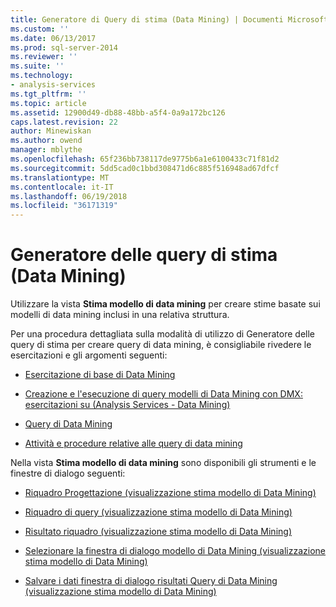 ```yaml
---
title: Generatore di Query di stima (Data Mining) | Documenti Microsoft
ms.custom: ''
ms.date: 06/13/2017
ms.prod: sql-server-2014
ms.reviewer: ''
ms.suite: ''
ms.technology:
- analysis-services
ms.tgt_pltfrm: ''
ms.topic: article
ms.assetid: 12900d49-db88-48bb-a5f4-0a9a172bc126
caps.latest.revision: 22
author: Minewiskan
ms.author: owend
manager: mblythe
ms.openlocfilehash: 65f236bb738117de9775b6a1e6100433c71f81d2
ms.sourcegitcommit: 5dd5cad0c1bbd308471d6c885f516948ad67dfcf
ms.translationtype: MT
ms.contentlocale: it-IT
ms.lasthandoff: 06/19/2018
ms.locfileid: "36171319"
---
```

# <a name="prediction-query-builder-data-mining"></a>Generatore delle query di stima (Data Mining)
  Utilizzare la vista **Stima modello di data mining** per creare stime basate sui modelli di data mining inclusi in una relativa struttura.  
  
 Per una procedura dettagliata sulla modalità di utilizzo di Generatore delle query di stima per creare query di data mining, è consigliabile rivedere le esercitazioni e gli argomenti seguenti:  
  
-   [Esercitazione di base di Data Mining](../../2014/tutorials/basic-data-mining-tutorial.md)  
  
-   [Creazione e l'esecuzione di query modelli di Data Mining con DMX: esercitazioni su &#40;Analysis Services - Data Mining&#41;](../../2014/tutorials/create-query-data-mining-models-dmx-tutorials.md)  
  
-   [Query di Data Mining](data-mining/data-mining-queries.md)  
  
-   [Attività e procedure relative alle query di data mining](data-mining/data-mining-query-tasks-and-how-tos.md)  
  
 Nella vista **Stima modello di data mining** sono disponibili gli strumenti e le finestre di dialogo seguenti:  
  
-   [Riquadro Progettazione &#40;visualizzazione stima modello di Data Mining&#41;](design-pane-mining-model-prediction-view.md)  
  
-   [Riquadro di query &#40;visualizzazione stima modello di Data Mining&#41;](query-pane-mining-model-prediction-view.md)  
  
-   [Risultato riquadro &#40;visualizzazione stima modello di Data Mining&#41;](result-pane-mining-model-prediction-view.md)  
  
-   [Selezionare la finestra di dialogo modello di Data Mining &#40;visualizzazione stima modello di Data Mining&#41;](select-mining-model-dialog-box-mining-model-prediction-view.md)  
  
-   [Salvare i dati finestra di dialogo risultati Query di Data Mining &#40;visualizzazione stima modello di Data Mining&#41;](save-data-mining-query-result-dialog-box-mining-model-prediction-view.md)  
  
  